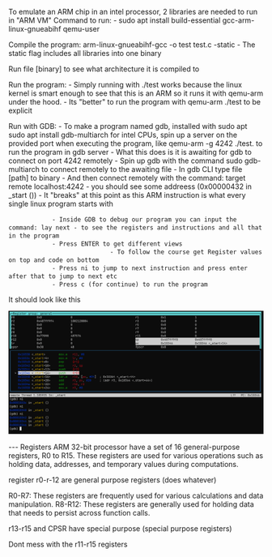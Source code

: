 
To emulate an ARM chip in an intel processor, 2 libraries are needed to run in "ARM VM"
Command to run:
        - sudo apt install build-essential gcc-arm-linux-gnueabihf qemu-user

Compile the program:  arm-linux-gnueabihf-gcc -o test test.c -static
                - The static flag includes all libraries into one binary

Run file [binary] to see what architecture it is compiled to


Run the program: - Simply running with ./test works because the linux kernel is smart enough to see that this is an ARM so it runs it with qemu-arm under the hood.
                - Its "better" to run the program with qemu-arm ./test to be explicit



Run with GDB:
                - To make a program named gdb, installed with sudo apt  sudo apt install gdb-multiarch for intel CPUs, spin up a server on the provided port when executing the program, like qemu-arm -g 4242 ./test. to run the program in gdb server
                - What this does is it is awaiting for gdb to connect on port 4242 remotely
                - Spin up gdb with the command sudo gdb-multiarch to connect remotely to the awaiting file
                                - In gdb CLI type file [path] to binary
                                - And then connect remotely with the command: target remote localhost:4242 - you should see some addreess (0x00000432 in _start ())
                                - It "breaks" at this point as this ARM instruction is what every single linux program starts with

                - Inside GDB to debug our program you can input the command: lay next - to see the registers and instructions and all that in the program
                - Press ENTER to get different views
                                - To follow the course get Register values on top and code on bottom
                - Press ni to jump to next instruction and press enter after that to jump to next etc
                - Press c (for continue) to run the program

It should look like this

![alt text](image.png)


--- Registers
ARM 32-bit processor have a set of 16 general-purpose registers, R0 to R15. These registers are used for various operations such as holding data, addresses, and temporary values during computations.

register r0-r-12 are general purpose registers (does whatever)

R0-R7: These registers are frequently used for various calculations and data manipulation.
R8-R12: These registers are generally used for holding data that needs to persist across function calls.

r13-r15 and CPSR have special purpose (special purpose registers)

Dont mess with the r11-r15 registers
